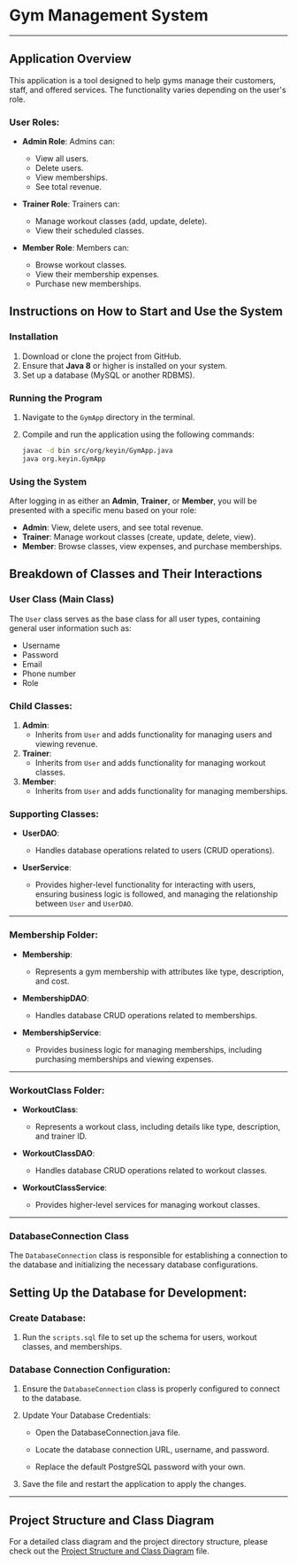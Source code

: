 # Gym Management System
------------------------------------

## Application Overview

This application is a tool designed to help gyms manage their customers, staff, and offered services. The functionality varies depending on the user's role.

### User Roles:

- **Admin Role**: Admins can:
  - View all users.
  - Delete users.
  - View memberships.
  - See total revenue.

- **Trainer Role**: Trainers can:
  - Manage workout classes (add, update, delete).
  - View their scheduled classes.

- **Member Role**: Members can:
  - Browse workout classes.
  - View their membership expenses.
  - Purchase new memberships.

## Instructions on How to Start and Use the System

### Installation

1. Download or clone the project from GitHub.
2. Ensure that **Java 8** or higher is installed on your system.
3. Set up a database (MySQL or another RDBMS).
   
### Running the Program

1. Navigate to the `GymApp` directory in the terminal.
2. Compile and run the application using the following commands:

    ```bash
    javac -d bin src/org/keyin/GymApp.java
    java org.keyin.GymApp
    ```

### Using the System

After logging in as either an **Admin**, **Trainer**, or **Member**, you will be presented with a specific menu based on your role:

- **Admin**: View, delete users, and see total revenue.
- **Trainer**: Manage workout classes (create, update, delete, view).
- **Member**: Browse classes, view expenses, and purchase memberships.

## Breakdown of Classes and Their Interactions

### User Class (Main Class)

The `User` class serves as the base class for all user types, containing general user information such as:
- Username
- Password
- Email
- Phone number
- Role

### Child Classes:
1. **Admin**: 
   - Inherits from `User` and adds functionality for managing users and viewing revenue.
2. **Trainer**: 
   - Inherits from `User` and adds functionality for managing workout classes.
3. **Member**: 
   - Inherits from `User` and adds functionality for managing memberships.

### Supporting Classes:

- **UserDAO**: 
   - Handles database operations related to users (CRUD operations).
  
- **UserService**: 
   - Provides higher-level functionality for interacting with users, ensuring business logic is followed, and managing the relationship between `User` and `UserDAO`.

---

### Membership Folder:

- **Membership**: 
   - Represents a gym membership with attributes like type, description, and cost.

- **MembershipDAO**: 
   - Handles database CRUD operations related to memberships.

- **MembershipService**: 
   - Provides business logic for managing memberships, including purchasing memberships and viewing expenses.

---

### WorkoutClass Folder:

- **WorkoutClass**: 
   - Represents a workout class, including details like type, description, and trainer ID.

- **WorkoutClassDAO**: 
   - Handles database CRUD operations related to workout classes.

- **WorkoutClassService**: 
   - Provides higher-level services for managing workout classes.

---

### DatabaseConnection Class

The `DatabaseConnection` class is responsible for establishing a connection to the database and initializing the necessary database configurations.

## Setting Up the Database for Development:

### Create Database:

1. Run the `scripts.sql` file to set up the schema for users, workout classes, and memberships.

### Database Connection Configuration:

1. Ensure the `DatabaseConnection` class is properly configured to connect to the database.

2. Update Your Database Credentials:

   - Open the DatabaseConnection.java file.

   - Locate the database connection URL, username, and password.

   - Replace the default PostgreSQL password with your own.

3. Save the file and restart the application to apply the changes.

---

## Project Structure and Class Diagram

For a detailed class diagram and the project directory structure, please check out the [Project Structure and Class Diagram](./structure.md) file.
